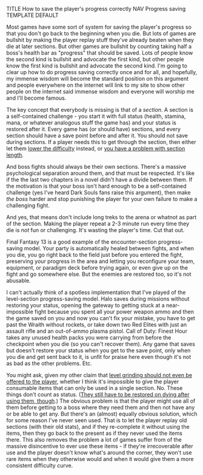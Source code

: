 TITLE How to save the player's progress correctly
NAV Progress saving
TEMPLATE DEFAULT

Most games have some sort of system for saving the player's progress so that you don't go back to the beginning when you die. But lots of games are bullshit by making the player replay stuff they've already beaten when they die at later sections. But other games are bullshit by counting taking half a boss's health bar as "progress" that should be saved. Lots of people know the second kind is bullshit and advocate the first kind, but other people know the first kind is bullshit and advocate the second kind. I'm going to clear up how to do progress saving correctly once and for all, and hopefully, my immense wisdom will become the standard position on this argument and people everywhere on the internet will link to my site to show other people on the internet said immense wisdom and everyone will worship me and I'll become famous.

The key concept that everybody is missing is that of a *section*. A section is a self-contained challenge - you start it with full status (health, stamina, mana, or whatever analogous stuff the game has) and your status is restored after it. Every game has (or should have) sections, and every section should have a save point before and after it. You should not save during sections. If a player needs this to get through the section, then either let them [lower the difficulty](difficulty_settings) instead, or [you have a problem with section length](cheap_difficulty).

And boss fights should always be their own sections. There's a massive psychological separation around them, and that must be respected. It's like if the the last two chapters in a novel didn't have a divide between them. If the motivation is that your boss isn't hard enough to be a self-contained challenge (yes I've heard Dark Souls fans raise this argument), then make *the boss* harder and stop punishing the player for your own failure to make a challenging fight.

And yes, that means don't include long treks to the arena or whatnot as part of the section. Making the player repeat a 2-3 minute run every time they die is *not* fun or challenging. It's wasting the player's time. Cut that out.

Final Fantasy 13 is a good example of the encounter-section progress-saving model. Your party is automatically healed between fights, and when you die, you go right back to the field just before you entered the fight, preserving your progress in the area and letting you reconfigure your team, equipment, or paradigm deck before trying again, or even give up on the fight and go somewhere else. But the enemies are restored too, so it's not abusable.

I can't actually think of a spotless implementation that I've played of the level-section progress-saving model. Halo saves during missions without restoring your status, opening the gateway to getting stuck at a near-impossible fight because you spent all your power weapon ammo and then the game saved on you and now you can't fix your mistake, you have to get past the Wraith without rockets, or take down two Red Elites with just an assault rifle and an out-of-ammo plasma pistol. Call of Duty: Finest Hour takes any unused health packs you were carrying from before the checkpoint when you die (so you can't recover them). Any game that saves but doesn't restore your status when you get to the save point, only when you die and get sent back to it, is unfit for praise here even though it's not as bad as the other problems. Etc.

You might ask, given my other claim that [level grinding should not even be offered to the player](difficulty_settings), whether I think it's impossible to give the player consumable items that can only be used in a single section. No. These things don't count as status. ([They still have to be restored on dying after using them, though](punishment).) The obvious problem is that the player might use all of them before getting to a boss where they need them and then not have any or be able to get any. But there's an (almost) equally obvious solution, which for some reason I've never seen used. That is to let the player replay old sections (with their old stats), and if they re-complete it without using the items, then they go back to the present as if they never used the items there. This also removes the problem a lot of games suffer from of the massive disincentive to ever use these items - if they're irrecoverable after use and the player doesn't know what's around the corner, they won't use rare items when they otherwise would and when it would give them a more consistent difficulty curve.
